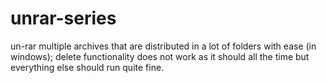 unrar-series
============

un-rar multiple archives that are distributed in a lot of folders with ease (in windows); delete functionality does not work as it should all the time but everything else should run quite fine.

